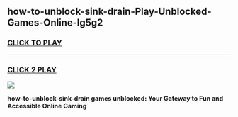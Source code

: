 
## how-to-unblock-sink-drain-Play-Unblocked-Games-Online-lg5g2
<h3>
<a href="https://premium76.site?title=how-to-unblock-sink-drain&ref=25A">CLICK TO PLAY</a></h3>
<hr>

<h3>
<a href="https://premium76.site?title=how-to-unblock-sink-drain&ref=25A">CLICK 2 PLAY</a>
  
</h3>

<a href="https://premium76.site?title=how-to-unblock-sink-drain&ref=25A"><img src="https://clearcache.store/games.png"></a>


**how-to-unblock-sink-drain games unblocked: Your Gateway to Fun and Accessible Online Gaming**
